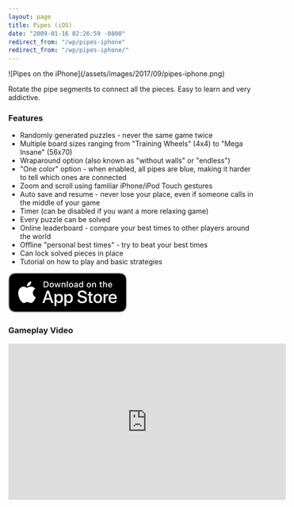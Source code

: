 ```yaml
---
layout: page
title: Pipes (iOS)
date: "2009-01-16 02:26:59 -0800"
redirect_from: "/wp/pipes-iphone"
redirect_from: "/wp/pipes-iphone/"
---
```


<aside markdown="1">
  ![Pipes on the iPhone](/assets/images/2017/09/pipes-iphone.png)
</aside>

Rotate the pipe segments to connect all the pieces. Easy to learn and very addictive.

### Features

- Randomly generated puzzles - never the same game twice
- Multiple board sizes ranging from "Training Wheels" (4x4) to "Mega Insane" (56x70)
- Wraparound option (also known as "without walls" or "endless")
- "One color" option - when enabled, all pipes are blue, making it harder to tell which ones are connected
- Zoom and scroll using familiar iPhone/iPod Touch gestures
- Auto save and resume - never lose your place, even if someone calls in the middle of your game
- Timer (can be disabled if you want a more relaxing game)
- Every puzzle can be solved
- Online leaderboard - compare your best times to other players around the world
- Offline "personal best times" - try to beat your best times
- Can lock solved pieces in place
- Tutorial on how to play and basic strategies

[![Download on the App Store](/assets/images/3rdparty/Download_on_the_App_Store_Badge_US-UK_RGB_blk_092917.svg)](https://apps.apple.com/us/app/pipes/id296105712)

### Gameplay Video

<iframe width="560" height="315" src="https://www.youtube.com/embed/9LFMwq98KUs" title="YouTube video player" frameborder="0" allow="accelerometer; autoplay; clipboard-write; encrypted-media; gyroscope; picture-in-picture" allowfullscreen></iframe>

